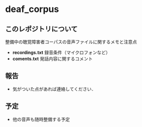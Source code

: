 # deaf_corpus
## このレポジトリについて

整備中の聴覚障害者コーパスの音声ファイルに関するメモと注意点
- **recordings.txt** 録音条件（マイクロフォンなど）
- **coments.txt** 発話内容に関するコメント

## 報告

- 気がついた点があれば連絡してください．


## 予定

- 他の音声も随時整備する予定
